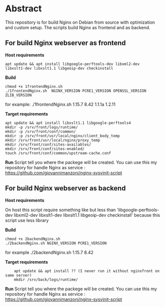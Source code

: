 # Abstract
This repository is for build Nginx on Debian from source  with optimization and custom setup. The scripts build Nginx as frontend and as backend.


## For build Nginx webserver as frontend

**Host requirements**

	apt update && apt install libgoogle-perftools-dev libxml2-dev libxslt1-dev libxslt1.1 libgeoip-dev checkinstall

**Build**

	chmod +x 1frontendNginx.sh
	./1frontendNginx.sh  NGINX_VERSION PCRE1_VERSION OPENSSL_VERSION ZLIB_VERSION
for example: ./1frontendNginx.sh 1.15.7 8.42 1.1.1a 1.2.11

**Target requirements**

	apt update && apt install libxslt1.1 libgoogle-perftools4
	mkdir -p /srv/front/logs/runtime/
	mkdir -p /srv/front/conf/common/
	mkdir -p /srv/front/usr/local/nginx/client_body_temp
	mkdir /srv/front/usr/local/nginx/proxy_temp
	mkdir /srv/front/conf/sites-availables/
	mkdir /srv/front/conf/sites-enabled/
	touch /srv/front/conf/common/upstream-cache.conf

**Run**
Script tell you where the packege will be created. You can use this my repository for handle Nginx as service : https://github.com/giovannimanzoni/nginx-sysvinit-script


## For build Nginx webserver as backend

**Host requirements**

On host this script require something like but less than 'libgoogle-perftools-dev libxml2-dev libxslt1-dev libxslt1.1 libgeoip-dev checkinstall' because this script use less library

**Build**

	chmod +x 2backendNginx.sh
	./2backendNginx.sh NGINX_VERSION PCRE1_VERSION
for example ./2backendNginx.sh 1.15.7 8.42

**Target requirements**

        apt update && apt install ?? (I never run it without nginxfront on same server)
        mkdir /srv/back/logs/runtime/

**Run**
Script tell you where the packege will be created. You can use this my repository for handle Nginx as service : https://github.com/giovannimanzoni/nginx-sysvinit-script
